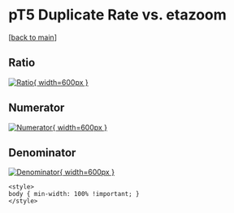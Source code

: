 # pT5 Duplicate Rate vs. etazoom

[[back to main](./)]



## Ratio

[![Ratio](../mtv/var/pT5_duplrate_etazoom.png){ width=600px }](../mtv/var/pT5_duplrate_etazoom.pdf)

## Numerator

[![Numerator](../mtv/num/pT5_duplrate_etazoom_num0.png){ width=600px }](../mtv/num/pT5_duplrate_etazoom_num0.pdf)

## Denominator

[![Denominator](../mtv/den/pT5_duplrate_etazoom_den.png){ width=600px }](../mtv/den/pT5_duplrate_etazoom_den.pdf)


``` {=html}
<style>
body { min-width: 100% !important; }
</style>
```
